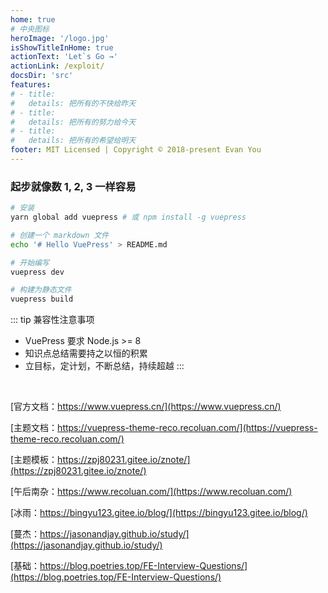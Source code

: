```yaml
---
home: true
# 中央图标
heroImage: '/logo.jpg' 
isShowTitleInHome: true
actionText: 'Let`s Go →'
actionLink: /exploit/
docsDir: 'src'
features:
# - title: 
#   details: 把所有的不快给昨天
# - title: 
#   details: 把所有的努力给今天
# - title: 
#   details: 把所有的希望给明天
footer: MIT Licensed | Copyright © 2018-present Evan You
---
```


### 起步就像数 1, 2, 3 一样容易

```bash
# 安装
yarn global add vuepress # 或 npm install -g vuepress

# 创建一个 markdown 文件
echo '# Hello VuePress' > README.md

# 开始编写
vuepress dev

# 构建为静态文件
vuepress build
```

::: tip 兼容性注意事项
- VuePress 要求 Node.js >= 8
- 知识点总结需要持之以恒的积累
- 立目标，定计划，不断总结，持续超越
:::
<br />

[官方文档：https://www.vuepress.cn/](https://www.vuepress.cn/)
<br />

[主题文档：https://vuepress-theme-reco.recoluan.com/](https://vuepress-theme-reco.recoluan.com/)
<br />

[主题模板：https://zpj80231.gitee.io/znote/](https://zpj80231.gitee.io/znote/)
<br />

[午后南杂：https://www.recoluan.com/](https://www.recoluan.com/)
<br />

[冰雨：https://bingyu123.gitee.io/blog/](https://bingyu123.gitee.io/blog/)
<br />

[蔓杰：https://jasonandjay.github.io/study/](https://jasonandjay.github.io/study/)
<br />

[基础：https://blog.poetries.top/FE-Interview-Questions/](https://blog.poetries.top/FE-Interview-Questions/)

  <!-- # 页脚信息 -->
<!-- # footer: https://baobao-li.github.io/Blog/ -->


<!-- https://github.com/Baobao-Li/Blog -->
<!-- https://baobao-li.github.io/Blog/ -->

<!-- https://gitee.com/bingyu123/blog -->
<!-- https://bingyu123.gitee.io/blog/ -->

<!-- 线条 -->
<CanvasNest color="255,0,0" count="111"/>
<script>
export default {
  components: {
    CanvasNest: () => import("./components/CanvasNest")
  },
};
</script>

<style lang="css">
#app:before {
  content: "";
  background: url(https://ae01.alicdn.com/kf/HTB1y5zVXv1H3KVjSZFH762KppXaH.png);
  height: 3px;
  top: 0;
  position: fixed;
  width: 100%;
  Z-index: 9999;
}
.home, 
.content__default {
  /* margin: 0 !important;
  padding: 0 !important; */
}
.home {
  max-width: 100vw !important;
}
.content__default {
  
}
#app .site-name {
  font-family: 楷体;
  font-size: 1.6rem;
  background: -webkit-linear-gradient(45deg, rgb(112, 247, 254), rgb(251, 215, 198), rgb(253, 239, 172), rgb(191, 181, 221), rgb(190, 213, 245));
  -webkit-text-fill-color: transparent;
  -webkit-background-clip: text;
  animation: stream 3s infinite linear;
  background-size: 200% 100%;
}
@keyframes stream {
  0%  {
    background-position: 0 0;
  }
  100% {
    background-position: -100% 0;
  }
}
</style>